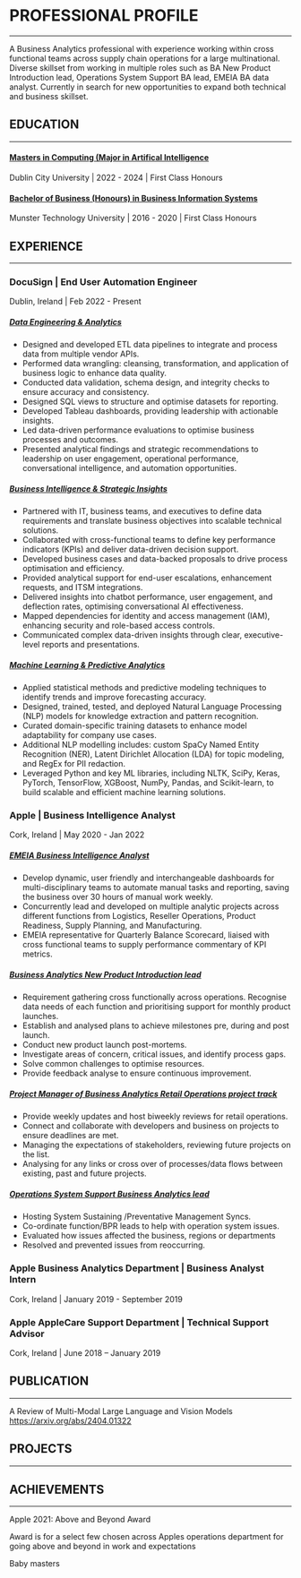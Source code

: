 # PROFESSIONAL PROFILE
______________________________________

A Business Analytics professional with experience working within cross functional teams across supply chain operations for a large multinational. Diverse skillset from working in multiple roles such as BA New Product Introduction lead, Operations System Support BA lead, EMEIA BA data analyst. Currently in search for new opportunities to expand both technical and business skillset.

## EDUCATION
_____________________

#### <ins> Masters in Computing (Major in Artifical Intelligence</ins>
Dublin City University   |   2022 - 2024   |   First Class Honours  

#### <ins> Bachelor of Business (Honours) in Business Information Systems </ins>
Munster Technology University   |   2016 - 2020   |   First Class Honours      
 

## EXPERIENCE
__________________ 

### DocuSign  |  End User Automation Engineer 
Dublin, Ireland | Feb 2022 - Present

##### <ins>Data Engineering & Analytics</ins>
* Designed and developed ETL data pipelines to integrate and process data from multiple vendor APIs.
* Performed data wrangling: cleansing, transformation, and application of business logic to enhance data quality.
* Conducted data validation, schema design, and integrity checks to ensure accuracy and consistency.
* Designed SQL views to structure and optimise datasets for reporting.
* Developed Tableau dashboards, providing leadership with actionable insights.
* Led data-driven performance evaluations to optimise business processes and outcomes.
* Presented analytical findings and strategic recommendations to leadership on user engagement, operational performance, conversational intelligence, and automation opportunities.
 
##### <ins>Business Intelligence & Strategic Insights</ins>

* Partnered with IT, business teams, and executives to define data requirements and translate business objectives into scalable technical solutions.
* Collaborated with cross-functional teams to define key performance indicators (KPIs) and deliver data-driven decision support.
* Developed business cases and data-backed proposals to drive process optimisation and efficiency.
* Provided analytical support for end-user escalations, enhancement requests, and ITSM integrations.
* Delivered insights into chatbot performance, user engagement, and deflection rates, optimising conversational AI effectiveness.
* Mapped dependencies for identity and access management (IAM), enhancing security and role-based access controls.
* Communicated complex data-driven insights through clear, executive-level reports and presentations. 

##### <ins>Machine Learning & Predictive Analytics</ins>

* Applied statistical methods and predictive modeling techniques to identify trends and improve forecasting accuracy.
* Designed, trained, tested, and deployed Natural Language Processing (NLP) models for knowledge extraction and pattern recognition.
* Curated domain-specific training datasets to enhance model adaptability for company use cases.
* Additional NLP modelling includes: custom SpaCy Named Entity Recognition (NER), Latent Dirichlet Allocation (LDA) for topic modeling, and RegEx for PII redaction.
* Leveraged Python and key ML libraries, including NLTK, SciPy, Keras, PyTorch, TensorFlow, XGBoost, NumPy, Pandas, and Scikit-learn, to build scalable and efficient machine learning solutions.

### Apple | Business Intelligence Analyst
Cork, Ireland | May 2020 - Jan 2022

##### <ins>EMEIA Business Intelligence Analyst</ins>

* Develop dynamic, user friendly and interchangeable dashboards for multi-disciplinary teams to automate manual tasks and reporting, saving the business over 30 hours of manual work weekly.
* Concurrently lead and developed on multiple analytic projects across different functions from Logistics, Reseller Operations, Product Readiness, Supply Planning, and Manufacturing. 
* EMEIA representative for Quarterly Balance Scorecard, liaised with cross functional teams to supply performance commentary of KPI metrics.

##### <ins>Business Analytics New Product Introduction lead</ins>
* Requirement gathering cross functionally across operations. Recognise data needs of each function and prioritising support for monthly product launches.
* Establish and analysed plans to achieve milestones pre, during and post launch.
* Conduct new product launch post-mortems. 
* Investigate areas of concern, critical issues, and identify process gaps. 
* Solve common challenges to optimise resources.
* Provide feedback analyse to ensure continuous improvement. 

##### <ins>Project Manager of Business Analytics Retail Operations project track</ins>
* Provide weekly updates and host biweekly reviews for retail operations.
* Connect and collaborate with developers and business on projects to ensure deadlines are met.
* Managing the expectations of stakeholders, reviewing future projects on the list.
* Analysing for any links or cross over of processes/data flows between existing, past and future projects.    

##### <ins>Operations System Support Business Analytics lead</ins>

* Hosting System Sustaining /Preventative Management Syncs.
* Co-ordinate function/BPR leads to help with operation system issues.
* Evaluated how issues affected the business, regions or departments
* Resolved and prevented issues from reoccurring.

### Apple  Business Analytics Department | Business Analyst Intern            
Cork, Ireland | January 2019 - September 2019

### Apple  AppleCare Support Department | Technical Support Advisor    
Cork, Ireland |  June 2018 – January 2019


## PUBLICATION
__________________ 
A Review of Multi-Modal Large Language and Vision Models
https://arxiv.org/abs/2404.01322


## PROJECTS
__________________ 




## ACHIEVEMENTS
____________________

Apple 2021:
Above and Beyond Award

Award is for a select few chosen across Apples operations department for going above and beyond in work and expectations

Baby masters


